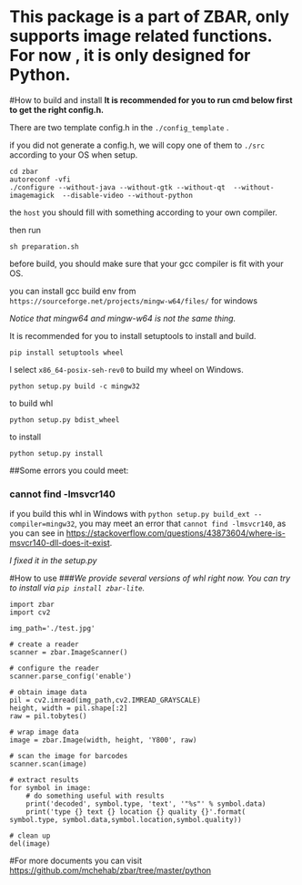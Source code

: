 # This package is a part of ZBAR, only supports image related functions. For now , it is only designed for Python.


#How to build and install
**It is recommended for you to run cmd below first to get the right config.h.**

There are two template config.h in the `./config_template` . 

if you did not generate a config.h, we will copy one of them to `./src` according to your OS when setup.
```
cd zbar
autoreconf -vfi
./configure --without-java --without-gtk --without-qt  --without-imagemagick  --disable-video --without-python
```
the ``host`` you should fill with something according to your own compiler.

then run
```
sh preparation.sh
```

before build, you should make sure that your gcc compiler is fit with your OS. 

you can install gcc build env from `https://sourceforge.net/projects/mingw-w64/files/` for windows

*Notice that mingw64 and mingw-w64 is not the same thing.*

It is recommended for you to install setuptools to install and build.

```
pip install setuptools wheel
```

I select `x86_64-posix-seh-rev0` to build my wheel on Windows.

```
python setup.py build -c mingw32
```

to build whl
```
python setup.py bdist_wheel
```

to install
```
python setup.py install
```

##Some errors you could meet:

### cannot find -lmsvcr140

if you build this whl in Windows with `python setup.py build_ext --compiler=mingw32`, 
you may meet an error that `cannot find -lmsvcr140`, as you can see in <https://stackoverflow.com/questions/43873604/where-is-msvcr140-dll-does-it-exist>.

*I fixed it in the setup.py*


#How to use
###*We provide several versions of whl right now. You can try to install via `pip install zbar-lite`.*

```
import zbar
import cv2

img_path='./test.jpg'

# create a reader
scanner = zbar.ImageScanner()

# configure the reader
scanner.parse_config('enable')

# obtain image data
pil = cv2.imread(img_path,cv2.IMREAD_GRAYSCALE)
height, width = pil.shape[:2]
raw = pil.tobytes()

# wrap image data
image = zbar.Image(width, height, 'Y800', raw)

# scan the image for barcodes
scanner.scan(image)

# extract results
for symbol in image:
    # do something useful with results
    print('decoded', symbol.type, 'text', '"%s"' % symbol.data)
    print('type {} text {} location {} quality {}'.format( symbol.type, symbol.data,symbol.location,symbol.quality))

# clean up
del(image)
```
#For more documents you can visit <https://github.com/mchehab/zbar/tree/master/python> 